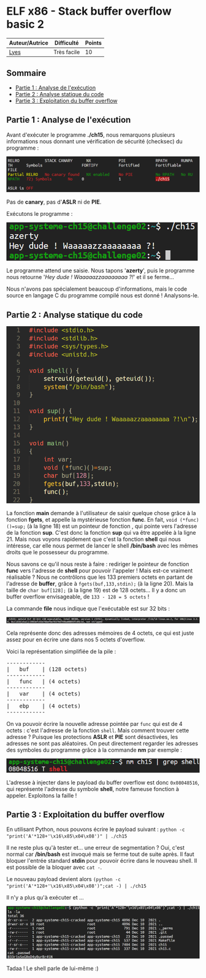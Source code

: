 # ELF x86 - Stack buffer overflow basic 2

| Auteur/Autrice | Difficulté | Points |
|----------------|------------|--------|
|     [Lyes](https://www.root-me.org/Lyes?lang=fr)       | Très facile|   10    |     

## Sommaire
- [Partie 1 : Analyse de l'exécution](https://github.com/0xS3GFAULT/CTF-WriteUps_Fr/blob/main/rootme/App%20-%20Syst%C3%A8me/Tr%C3%A8s%20Facile/ELF%20x86%20-%20Stack%20buffer%20overflow%20basic%202/readme.md#partie-1--analyse-de-lex%C3%A9cution)
- [Partie 2 : Analyse statique du code](https://github.com/0xS3GFAULT/CTF-WriteUps_Fr/blob/main/rootme/App%20-%20Syst%C3%A8me/Tr%C3%A8s%20Facile/ELF%20x86%20-%20Stack%20buffer%20overflow%20basic%202/readme.md#partie-2--analyse-statique-du-code)
- [Partie 3 : Exploitation du buffer overflow](https://github.com/0xS3GFAULT/CTF-WriteUps_Fr/blob/main/rootme/App%20-%20Syst%C3%A8me/Tr%C3%A8s%20Facile/ELF%20x86%20-%20Stack%20buffer%20overflow%20basic%202/readme.md#partie-3--exploitation-du-buffer-overflow)

## Partie 1 : Analyse de l'exécution

Avant d'exécuter le programme **./ch15**, nous remarquons plusieurs informations nous donnant une vérification de sécurité (checksec) du programme : 

![Screenshot](./assets/images/checksec_ch15.png?raw=true)

Pas de **canary**, pas d'**ASLR** ni de **PIE**.

Exécutons le programme : 

![Screenshot](./assets/images/exec_ch15_1.png?raw=true)

Le programme attend une saisie. Nous tapons '**azerty**', puis le programme nous retourne '*Hey dude ! Waaaaazzaaaaaaaa ?!*' et il se ferme...

Nous n'avons pas spécialement beaucoup d'informations, mais le code source en langage C du programme compilé nous est donné ! Analysons-le.

## Partie 2 : Analyse statique du code

![Screenshot](./assets/images/code_ch15_1.png?raw=true)

La fonction **main** demande à l'utilisateur de saisir quelque chose grâce à la fonction **fgets**, et appelle la mystérieuse fonction **func**. En fait, ```void (*func)()=sup;``` (à la ligne 18) est un pointeur de fonction , qui pointe vers l'adresse de la fonction **sup**. C'est donc la fonction **sup** qui va être appelée à la ligne 21. Mais nous voyons rapidement que c'est la fonction **shell** qui nous intéresse, car elle nous permet de lancer le shell **/bin/bash** avec les mêmes droits que le possesseur du programme.

Nous savons ce qu'il nous reste à faire : rediriger le pointeur de fonction **func** vers l'adresse de **shell** pour pouvoir l'appeler ! Mais est-ce vraiment réalisable ? Nous ne contrôlons que les 133 premiers octets en partant de l'adresse de **buffer**, grâce à ```fgets(buf,133,stdin);``` (à la ligne 20). Mais la taille de ```char buf[128];``` (à la ligne 19) est de 128 octets... Il y a donc un buffer overflow envisageable, de ```133 - 128 = 5 octets``` !

La commande **file** nous indique que l'exécutable est sur 32 bits : 

![Screenshot](./assets/images/file_ch15.png?raw=true)

Cela représente donc des adresses mémoires de 4 octets, ce qui est juste assez pour en écrire une dans nos 5 octets d'overflow.

Voici la représentation simplifiée de la pile :
<pre>
------------
|   buf    | (128 octets)
------------
|   func   | (4 octets)
------------
|   var    | (4 octets)
------------
|   ebp    | (4 octets)
------------
</pre>
On va pouvoir écrire la nouvelle adresse pointée par ```func``` qui est de 4 octets : c'est l'adresse de la fonction ```shell```. Mais comment trouver cette adresse ? Puisque les protections **ASLR** et **PIE** sont désactivées, les adresses ne sont pas aléatoires. On peut directement regarder les adresses des symboles du programme grâce à la commande **nm** par exemple : 

![Screenshot](./assets/images/nm_ch15.png?raw=true)

L'adresse à injecter dans le payload du buffer overflow est donc ```0x08048516```, qui représente l'adresse du symbole **shell**, notre fameuse fonction à appeler. Exploitons la faille !

## Partie 3 : Exploitation du buffer overflow

En utilisant Python, nous pouvons écrire le payload suivant : ```python -c "print('A'*128+'\x16\x85\x04\x08')" | ./ch15```

Il ne reste plus qu'à tester et... une erreur de segmentation ? Oui, c'est normal car **/bin/bash** est invoqué mais se ferme tout de suite après. Il faut bloquer l'entrée standard **stdin** pour pouvoir écrire dans le nouveau shell. Il est possible de la bloquer avec ```cat -```.

Le nouveau payload devient alors ```(python -c "print('A'*128+'\x16\x85\x04\x08')";cat -) | ./ch15```

Il n'y a plus qu'à exécuter et ...

![Screenshot](./assets/images/exploit_ch15.png?raw=true)

Tadaa ! Le shell parle de lui-même :) 
